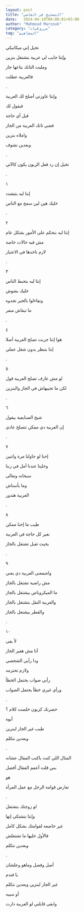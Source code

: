 ```yaml
---
layout: post
title: "التصحيح في الفاضي"
date:   2024-04-10T00:00:01+03:00
author: "Mahmoud Marzouk"
category: "مرزوقيات"
tag: "المفاهيم"
---
```



تخيل إني ميكانيكي

وإنتا جايب لي عربية بتشتغل بنزين

ومليت التانك بتاعها جاز

فالعربية عطلت

.

وإنتا عاوزني أصلح لك العربية

فبقول لك

قبل أي حاجة

فضي تانك العربية من الجاز

واملاه بنزين

وبعدين نشوف

.

تخيل إن رد فعل الزبون يكون كالآتي

.

١

إنتا ليه بتتشدد

خليك هين لين سمح مع الناس

.

٢

إنتا ليه بتحكم على الأمور بشكل عام

مش فيه حالات خاصة

لازم ناخدها في الاعتبار

.

٣

إنتا ليه بتحبط الناس

خليك بشوش

وتفاءلوا بالخير تجدوه

ما تبقاش منفر

.

٤

هوا إنتا جربت تصلح العربية أصلا

إنتا بتنظر بدون شغل عملي

.

٥

لو مش عارف تصلح العربية قول

لكن ما تجيبهاش في الجاز والبنزين

.

٦

شيخ الصنايعية بيقول

إن العربية دي ممكن تتصلح عادي

.

٧

إحنا لو حاولنا مرة واتنين

وخلينا عندنا أمل في ربنا

سبحانه وتعالى

وما يأسناش

العربية هتدور

.

٨

طيب ما إحنا ممكن

نغير كل حاجة في العربية

بحيث تقبل تشتغل بالجاز

.

٩

واشمعنى العربية دي يعني

مش راضية تشتغل بالجاز

ما الميكروباص بيشتغل بالجاز

والعربية النقل بتشتغل بالجاز

والقطر بيشتغل بالجاز

.

١٠

لأ بقى

أنا مش هغير الجاز

ودا رأيي الشخصي

ولازم تحترمه

رأيي صواب يحتمل الخطأ

ورأي غيري خطأ يحتمل الصواب

.

حضرتك كزبون خلصت كلام ؟

أيوه

طيب غير الجاز لبنزين

وبعدين نتكلم

.

المثال اللي كنت باكتب المقال عشانه

بس قلت أعمم المقال أفضل

هو

تعارض قوامة الرجل مع عمل المرأة

.

لو زوجتك بتشتغل

وإنتا بتشتكي إنها

غير خاضعة لقوامتك بشكل كامل

فالأول خليها ما تشتغلش

وبعدين نتكلم

.

أصل وفصل وماهو وعلشان

يا فندم

غير الجاز لبنزين وبعدين نتكلم

أو سيبه

وابقى قابلني لو العربية دارت
